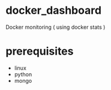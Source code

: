 # docker_dashboard
Docker monitoring ( using docker stats )
# prerequisites #
- linux
- python
- mongo
